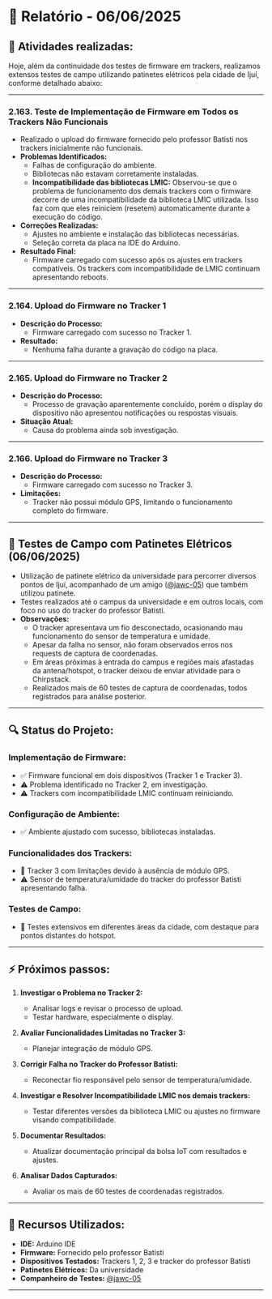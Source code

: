 # 📅 Relatório - 06/06/2025

## 📌 Atividades realizadas:
Hoje, além da continuidade dos testes de firmware em trackers, realizamos extensos testes de campo utilizando patinetes elétricos pela cidade de Ijuí, conforme detalhado abaixo:

---

### **2.163. Teste de Implementação de Firmware em Todos os Trackers Não Funcionais**
- Realizado o upload do firmware fornecido pelo professor Batisti nos trackers inicialmente não funcionais.
- **Problemas Identificados:**
  - Falhas de configuração do ambiente.
  - Bibliotecas não estavam corretamente instaladas.
  - **Incompatibilidade das bibliotecas LMIC:** Observou-se que o problema de funcionamento dos demais trackers com o firmware decorre de uma incompatibilidade da biblioteca LMIC utilizada. Isso faz com que eles reiniciem (resetem) automaticamente durante a execução do código.
- **Correções Realizadas:**
  - Ajustes no ambiente e instalação das bibliotecas necessárias.
  - Seleção correta da placa na IDE do Arduino.
- **Resultado Final:**
  - Firmware carregado com sucesso após os ajustes em trackers compatíveis. Os trackers com incompatibilidade de LMIC continuam apresentando reboots.

---

### **2.164. Upload do Firmware no Tracker 1**
- **Descrição do Processo:**
  - Firmware carregado com sucesso no Tracker 1.
- **Resultado:**
  - Nenhuma falha durante a gravação do código na placa.

---

### **2.165. Upload do Firmware no Tracker 2**
- **Descrição do Processo:**
  - Processo de gravação aparentemente concluído, porém o display do dispositivo não apresentou notificações ou respostas visuais.
- **Situação Atual:**
  - Causa do problema ainda sob investigação.

---

### **2.166. Upload do Firmware no Tracker 3**
- **Descrição do Processo:**
  - Firmware carregado com sucesso no Tracker 3.
- **Limitações:**
  - Tracker não possui módulo GPS, limitando o funcionamento completo do firmware.

---

## 🛴 Testes de Campo com Patinetes Elétricos (06/06/2025)
- Utilização de patinete elétrico da universidade para percorrer diversos pontos de Ijuí, acompanhado de um amigo ([@jawc-05](https://github.com/jawc-05)) que também utilizou patinete.
- Testes realizados até o campus da universidade e em outros locais, com foco no uso do tracker do professor Batisti.
- **Observações:**
  - O tracker apresentava um fio desconectado, ocasionando mau funcionamento do sensor de temperatura e umidade.
  - Apesar da falha no sensor, não foram observados erros nos requests de captura de coordenadas.
  - Em áreas próximas à entrada do campus e regiões mais afastadas da antena/hotspot, o tracker deixou de enviar atividade para o Chirpstack.
  - Realizados mais de 60 testes de captura de coordenadas, todos registrados para análise posterior.

---

## 🔍 Status do Projeto:
### Implementação de Firmware:
- ✅ Firmware funcional em dois dispositivos (Tracker 1 e Tracker 3).
- ⚠️ Problema identificado no Tracker 2, em investigação.
- ⚠️ Trackers com incompatibilidade LMIC continuam reiniciando.

### Configuração de Ambiente:
- ✅ Ambiente ajustado com sucesso, bibliotecas instaladas.

### Funcionalidades dos Trackers:
- 🚫 Tracker 3 com limitações devido à ausência de módulo GPS.
- ⚠️ Sensor de temperatura/umidade do tracker do professor Batisti apresentando falha.

### Testes de Campo:
- 🛴 Testes extensivos em diferentes áreas da cidade, com destaque para pontos distantes do hotspot.

---

## ⚡ Próximos passos:
1. **Investigar o Problema no Tracker 2:**
   - Analisar logs e revisar o processo de upload.
   - Testar hardware, especialmente o display.

2. **Avaliar Funcionalidades Limitadas no Tracker 3:**
   - Planejar integração de módulo GPS.

3. **Corrigir Falha no Tracker do Professor Batisti:**
   - Reconectar fio responsável pelo sensor de temperatura/umidade.

4. **Investigar e Resolver Incompatibilidade LMIC nos demais trackers:**
   - Testar diferentes versões da biblioteca LMIC ou ajustes no firmware visando compatibilidade.

5. **Documentar Resultados:**
   - Atualizar documentação principal da bolsa IoT com resultados e ajustes.

6. **Analisar Dados Capturados:**
   - Avaliar os mais de 60 testes de coordenadas registrados.

---

## 🔗 Recursos Utilizados:
- **IDE:** Arduino IDE
- **Firmware:** Fornecido pelo professor Batisti
- **Dispositivos Testados:** Trackers 1, 2, 3 e tracker do professor Batisti
- **Patinetes Elétricos:** Da universidade
- **Companheiro de Testes:** [@jawc-05](https://github.com/jawc-05)

---